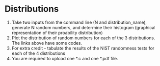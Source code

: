 # Distributions 

1. Take two inputs from the command line (N and distribution_name), generate N random numbers, and determine their histogram (graphical representation of their proability distribution)
2. Plot the distribution of random numbers for each of the 3 distributions. The links above have some codes. 
3. For extra credit - tabulate the results of the NIST randomness tests for each of the 4 distributions
4. You are required to upload one *.c and one *.pdf file.
